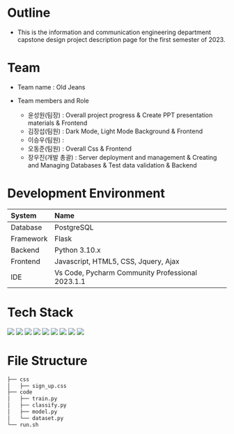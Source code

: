 # Outline
* This is the information and communication engineering department capstone design project description page for the first semester of 2023.

# Team
* Team name : Old Jeans
 
* Team members and Role
   
   * 윤성원(팀장) : Overall project progress & Create PPT presentation materials & Frontend
   * 김장섭(팀원) : Dark Mode, Light Mode Background & Frontend
   * 이승우(팀원) : 
   * 오동준(팀원) : Overall Css & Frontend
   * 장우진(개발 총괄) : Server deployment and management & Creating and Managing Databases & Test data validation & Backend


# Development Environment

|System|Name|
|:---|:---|
|Database|PostgreSQL|
|Framework|Flask|
|Backend|Python 3.10.x|
|Frontend|Javascript, HTML5, CSS, Jquery, Ajax|
|IDE|Vs Code, Pycharm Community Professional 2023.1.1|

# Tech Stack

<div class="container">
 <img src="https://img.shields.io/badge/HTML5-%230769AD.svg?style=for-the-badge&logo=jquery&logoColor=white">
 <img src="https://img.shields.io/badge/Css-%230769AD.svg?style=for-the-badge&logo=jquery&logoColor=white">
 <img src="https://img.shields.io/badge/Javascript-%230769AD.svg?style=for-the-badge&logo=jquery&logoColor=white">
 <img src="https://img.shields.io/badge/Ajax-%230769AD.svg?style=for-the-badge&logo=jquery&logoColor=white">
 <img src="https://img.shields.io/badge/Jquery-%230769AD.svg?style=for-the-badge&logo=jquery&logoColor=white">
 <img src="https://img.shields.io/badge/Bootstrap-%230769AD.svg?style=for-the-badge&logo=jquery&logoColor=white">
 <img src="https://img.shields.io/badge/Python-%230769AD.svg?style=for-the-badge&logo=jquery&logoColor=white">
 <img src="https://img.shields.io/badge/PostgreSQL-%230769AD.svg?style=for-the-badge&logo=jquery&logoColor=white">
  <img src="https://img.shields.io/badge/Flask-%230769AD.svg?style=for-the-badge&logo=jquery&logoColor=white">
</div>

# File Structure

```bash
├── css
│   ├── sign_up.css
├── code
│   ├── train.py
│   ├── classify.py
│   ├── model.py
│   └── dataset.py
└── run.sh
``` 

